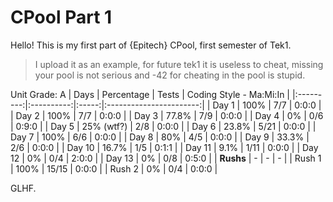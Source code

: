 # CPool Part 1
Hello! This is my first part of {Epitech} CPool, first semester of Tek1.

> I upload it as an example, for future tek1 it is useless to cheat, missing your pool is not serious and -42 for cheating in the pool is stupid.

Unit Grade: A
|  Days     | Percentage | Tests | Coding Style - Ma:Mi:In |
|:---------:|:----------:|:-----:|:-----------------------:|
| Day 1     | 100%       | 7/7   | 0:0:0                   |
| Day 2     | 100%       | 7/7   | 0:0:0                   |
| Day 3     | 77.8%      | 7/9   | 0:0:0                   |
| Day 4     | 0%         | 0/6   | 0:9:0                   |
| Day 5     | 25% (wtf?) | 2/8   | 0:0:0                   |
| Day 6     | 23.8%      | 5/21  | 0:0:0                   |
| Day 7     | 100%       | 6/6   | 0:0:0                   |
| Day 8     | 80%        | 4/5   | 0:0:0                   |
| Day 9     | 33.3%      | 2/6   | 0:0:0                   |
| Day 10    | 16.7%      | 1/5   | 0:1:1                   |
| Day 11    | 9.1%       | 1/11  | 0:0:0                   |
| Day 12    | 0%         | 0/4   | 2:0:0                   |
| Day 13    | 0%         | 0/8   | 0:5:0                   |
| **Rushs** | -          | -     | -                       |
| Rush 1    | 100%       | 15/15 | 0:0:0                   |
| Rush 2    | 0%         | 0/4   | 0:0:0                   |

GLHF.